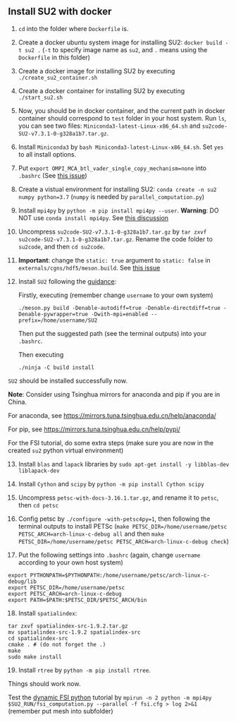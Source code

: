 ## Install SU2 with docker


1. `cd` into the folder where `Dockerfile` is.

2. Create a docker ubuntu system image for installing SU2: `docker build -t su2 .` (`-t` to specify image name as `su2`, and `.` means using the `Dockerfile` in this folder)

3. Create a docker image for installing SU2 by executing `./create_su2_container.sh`

4. Create a docker container for installing SU2 by executing `./start_su2.sh`

5. Now, you should be in docker container, and the current path in docker container should correspond to `test` folder in your host system. Run `ls`, you can see two files: `Miniconda3-latest-Linux-x86_64.sh` and `su2code-SU2-v7.3.1-0-g328a1b7.tar.gz`.

6. Install `Miniconda3` by `bash Miniconda3-latest-Linux-x86_64.sh`. Set `yes` to all install options.

7. Put `export OMPI_MCA_btl_vader_single_copy_mechanism=none` into `.bashrc` (See [this issue](https://github.com/open-mpi/ompi/issues/4948))

8. Create a vistual environment for installing SU2: `conda create -n su2 numpy python=3.7` (`numpy` is needed by `parallel_computation.py`)

9. Install `mpi4py` by `python -m pip install mpi4py --user`. **Warning**: DO NOT use `conda install mpi4py`. See [this discussion](https://github.com/su2code/SU2/discussions/1689)

10. Uncompress `su2code-SU2-v7.3.1-0-g328a1b7.tar.gz` by `tar zxvf su2code-SU2-v7.3.1-0-g328a1b7.tar.gz`. Rename the code folder to `su2code`, and then `cd su2code`.

11. **Important**: change the `static: true` argument to `static: false` in `externals/cgns/hdf5/meson.build`. See [this issue](https://github.com/su2code/SU2/issues/1568#issuecomment-1083104460)

12. Install `SU2` following the [guidance](https://su2code.github.io/docs_v7/Build-SU2-Linux-MacOS/):

    Firstly, executing (remember change `username` to your own system)
    ```
    ./meson.py build -Denable-autodiff=true -Denable-directdiff=true -Denable-pywrapper=true -Dwith-mpi=enabled --prefix=/home/username/SU2
    ```
    Then put the suggested path (see the terminal outputs) into your `.bashrc`.

    Then executing
    ```
    ./ninja -C build install
    ```

`SU2` should be installed successfully now.

**Note**:
Consider using Tsinghua mirrors for anaconda and pip if you are in China.

For anaconda, see https://mirrors.tuna.tsinghua.edu.cn/help/anaconda/

For pip, see https://mirrors.tuna.tsinghua.edu.cn/help/pypi/


For the FSI tutorial, do some extra steps (make sure you are now in the created `su2` python virtual environment)

13. Install `blas` and `lapack` libraries by `sudo apt-get install -y libblas-dev liblapack-dev`

14. Install `Cython` and `scipy` by `python -m pip install Cython scipy`

15. Uncompress `petsc-with-docs-3.16.1.tar.gz`, and rename it to `petsc`, then `cd petsc`

16. Config petsc by `./configure -with-petsc4py=1`, then following the terminal outputs to install PETSc (`make PETSC_DIR=/home/username/petsc PETSC_ARCH=arch-linux-c-debug all` and then `make PETSC_DIR=/home/username/petsc PETSC_ARCH=arch-linux-c-debug check`)

17. Put the following settings into `.bashrc` (again, change `username` according to your own host system)

```
export PYTHONPATH=$PYTHONPATH:/home/username/petsc/arch-linux-c-debug/lib
export PETSC_DIR=/home/username/petsc
export PETSC_ARCH=arch-linux-c-debug
export PATH=$PATH:$PETSC_DIR/$PETSC_ARCH/bin
```

18. Install `spatialindex`:
```
tar zxvf spatialindex-src-1.9.2.tar.gz
mv spatialindex-src-1.9.2 spatialindex-src
cd spatialindex-src
cmake . # (do not forget the .)
make
sudo make install
```

19. Install `rtree` by `python -m pip install rtree`.

Things should work now.

Test the [dynamic FSI python](https://su2code.github.io/tutorials/Dynamic_FSI_Python/) tutorial by `mpirun -n 2 python -m mpi4py $SU2_RUN/fsi_computation.py --parallel -f fsi.cfg > log 2>&1` (remember put mesh into subfolder)